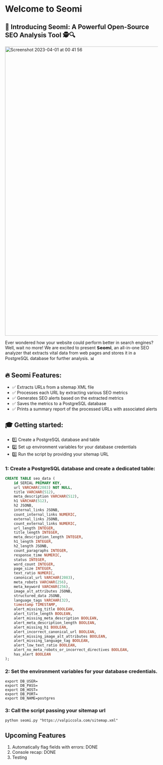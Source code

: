 # Welcome to Seomi

## 🚀 Introducing Seom𝗶: A Powerful Open-Source SEO Analysis Tool 🕵️🔍

<img width="954" alt="Screenshot 2023-04-01 at 00 41 56" src="https://user-images.githubusercontent.com/30242227/229245353-0ea398da-720d-4ca2-85ad-a75b2a9848c6.png">

Ever wondered how your website could perform better in search engines? Well, wait no more! We are excited to present 𝗦𝗲𝗼𝗺𝗶, an all-in-one SEO analyzer that extracts vital data from web pages and stores it in a PostgreSQL database for further analysis. 📊

## 🔥 Seomi Features:
- ✅ Extracts URLs from a sitemap XML file
- ✅ Processes each URL by extracting various SEO metrics
- ✅ Generates SEO alerts based on the extracted metrics
- ✅ Saves the metrics to a PostgreSQL database
- ✅ Prints a summary report of the processed URLs with associated alerts

## 🎓 Getting started:
- 1️⃣ Create a PostgreSQL database and table
- 2️⃣ Set up environment variables for your database credentials
- 3️⃣ Run the script by providing your sitemap URL

### 1: Create a PostgreSQL database and create a dedicated table:

```sql
CREATE TABLE seo_data (
    id SERIAL PRIMARY KEY,
    url VARCHAR(2083) NOT NULL,
    title VARCHAR(512),
    meta_description VARCHAR(512),
    h1 VARCHAR(512),
    h2 JSONB,
    internal_links JSONB,
    count_internal_links NUMERIC,
    external_links JSONB,
    count_external_links NUMERIC,
    url_length INTEGER,
    title_length INTEGER,
    meta_description_length INTEGER,
    h1_length INTEGER,
    h2_length JSONB,
    count_paragraphs INTEGER,
    response_time NUMERIC,
    status INTEGER,
    word_count INTEGER,
    page_size INTEGER,
    text_ratio NUMERIC,
    canonical_url VARCHAR(2083),
    meta_robots VARCHAR(256),
    meta_keyword VARCHAR(256),
    image_alt_attributes JSONB,
    structured_data JSONB,
    language_tags VARCHAR(32),
    timestamp TIMESTAMP,
    alert_missing_title BOOLEAN,
    alert_title_length BOOLEAN,
    alert_missing_meta_description BOOLEAN,
    alert_meta_description_length BOOLEAN,
    alert_missing_h1 BOOLEAN,
    alert_incorrect_canonical_url BOOLEAN,
    alert_missing_image_alt_attributes BOOLEAN,
    alert_missing_language_tag BOOLEAN,
    alert_low_text_ratio BOOLEAN,
    alert_no_meta_robots_or_incorrect_directives BOOLEAN,
    has_alert BOOLEAN
);
```

### 2: Set the environment variables for your database credentials.

```shell
export DB_USER=
export DB_PASS=
export DB_HOST=
export DB_PORT=
export DB_NAME=postgres
```

### 3: Call the script passing your sitemap url

```shell
python seomi.py "https://valpiccola.com/sitemap.xml"

```

## Upcoming Features

1. Automatically flag fields with errors: DONE
2. Console recap: DONE
3. Testing
